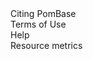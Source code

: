 <div class="menu-item"><a routerLink="/about/citing-pombase">Citing PomBase</a></div>
<div class="menu-item"><a routerLink="/about/terms-of-use">Terms of Use</a></div>
<div class="menu-item"><a routerLink="/help">Help</a></div>
<div class="menu-item"><a routerLink="/about/resource-metrics">Resource metrics</a></div>


